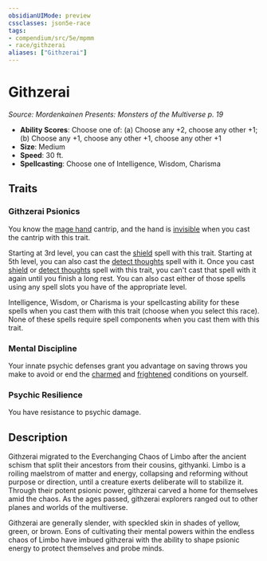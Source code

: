 ```yaml
---
obsidianUIMode: preview
cssclasses: json5e-race
tags:
- compendium/src/5e/mpmm
- race/githzerai
aliases: ["Githzerai"]
---
```

# Githzerai
*Source: Mordenkainen Presents: Monsters of the Multiverse p. 19*  

- **Ability Scores**: Choose one of: (a) Choose any +2, choose any other +1; (b) Choose any +1, choose any other +1, choose any other +1
- **Size**: Medium
- **Speed**: 30 ft.
- **Spellcasting**: Choose one of Intelligence, Wisdom, Charisma

## Traits

### Githzerai Psionics

You know the [mage hand](5E2014官方资源/spells/mage-hand.md) cantrip, and the hand is [invisible](5E2014官方资源/规则/conditions.md#invisible) when you cast the cantrip with this trait.

Starting at 3rd level, you can cast the [shield](5E2014官方资源/spells/shield.md) spell with this trait. Starting at 5th level, you can also cast the [detect thoughts](5E2014官方资源/spells/detect-thoughts.md) spell with it. Once you cast [shield](5E2014官方资源/spells/shield.md) or [detect thoughts](5E2014官方资源/spells/detect-thoughts.md) spell with this trait, you can't cast that spell with it again until you finish a long rest. You can also cast either of those spells using any spell slots you have of the appropriate level.

Intelligence, Wisdom, or Charisma is your spellcasting ability for these spells when you cast them with this trait (choose when you select this race). None of these spells require spell components when you cast them with this trait.

### Mental Discipline

Your innate psychic defenses grant you advantage on saving throws you make to avoid or end the [charmed](5E2014官方资源/规则/conditions.md#charmed) and [frightened](5E2014官方资源/规则/conditions.md#frightened) conditions on yourself.

### Psychic Resilience

You have resistance to psychic damage.

## Description

Githzerai migrated to the Everchanging Chaos of Limbo after the ancient schism that split their ancestors from their cousins, githyanki. Limbo is a roiling maelstrom of matter and energy, collapsing and reforming without purpose or direction, until a creature exerts deliberate will to stabilize it. Through their potent psionic power, githzerai carved a home for themselves amid the chaos. As the ages passed, githzerai explorers ranged out to other planes and worlds of the multiverse.

Githzerai are generally slender, with speckled skin in shades of yellow, green, or brown. Eons of cultivating their mental powers within the endless chaos of Limbo have imbued githzerai with the ability to shape psionic energy to protect themselves and probe minds.